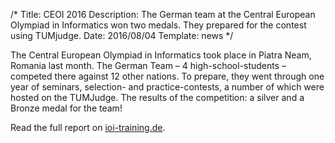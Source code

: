 /*
Title: CEOI 2016
Description: The German team at the Central European Olympiad in Informatics won two medals. They prepared for the contest using TUMjudge.
Date: 2016/08/04
Template: news
*/

The Central European Olympiad in Informatics took place in Piatra Neam,
Romania last month. The German Team – 4 high-school-students – competed
there against 12 other nations. To prepare, they went through one year of
seminars, selection- and practice-contests, a number of which were hosted on
the TUMJudge. The results of the competition: a silver and a Bronze medal
for the team!

Read the full report on [ioi-training.de](http://www.ioi-training.de).
